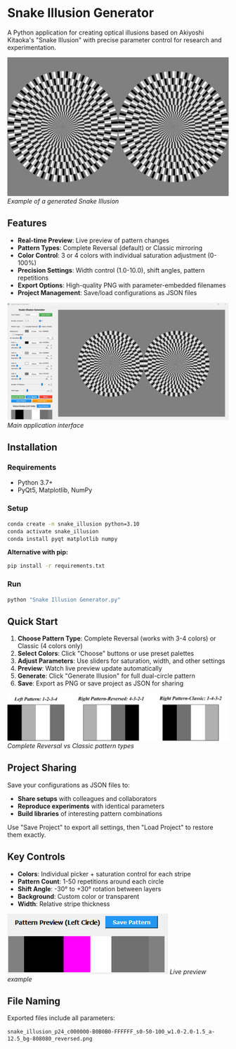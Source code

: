 # Snake Illusion Generator

A Python application for creating optical illusions based on Akiyoshi Kitaoka's "Snake Illusion" with precise parameter control for research and experimentation.

![Example of a generated Snake Illusion](../assets/snake-illusion-generator/Example%20of%20a%20generated%20Snake%20Illusion.png)
*Example of a generated Snake Illusion*

## Features

- **Real-time Preview**: Live preview of pattern changes
- **Pattern Types**: Complete Reversal (default) or Classic mirroring
- **Color Control**: 3 or 4 colors with individual saturation adjustment (0-100%)
- **Precision Settings**: Width control (1.0-10.0), shift angles, pattern repetitions
- **Export Options**: High-quality PNG with parameter-embedded filenames
- **Project Management**: Save/load configurations as JSON files

![Main application interface](../assets/snake-illusion-generator/Main%20application%20interface.png)
*Main application interface*

## Installation

### Requirements
- Python 3.7+
- PyQt5, Matplotlib, NumPy

### Setup
```bash
conda create -n snake_illusion python=3.10
conda activate snake_illusion
conda install pyqt matplotlib numpy
```

**Alternative with pip:**
```bash
pip install -r requirements.txt
```

### Run
```bash
python "Snake Illusion Generator.py"
```

## Quick Start

1. **Choose Pattern Type**: Complete Reversal (works with 3-4 colors) or Classic (4 colors only)
2. **Select Colors**: Click "Choose" buttons or use preset palettes
3. **Adjust Parameters**: Use sliders for saturation, width, and other settings
4. **Preview**: Watch live preview update automatically
5. **Generate**: Click "Generate Illusion" for full dual-circle pattern
6. **Save**: Export as PNG or save project as JSON for sharing

![Complete Reversal vs Classic pattern types](../assets/snake-illusion-generator/Pattern%20types.png)
*Complete Reversal vs Classic pattern types*

## Project Sharing

Save your configurations as JSON files to:

- **Share setups** with colleagues and collaborators
- **Reproduce experiments** with identical parameters
- **Build libraries** of interesting pattern combinations

Use "Save Project" to export all settings, then "Load Project" to restore them exactly.

## Key Controls

- **Colors**: Individual picker + saturation control for each stripe
- **Pattern Count**: 1-50 repetitions around each circle
- **Shift Angle**: -30° to +30° rotation between layers
- **Background**: Custom color or transparent
- **Width**: Relative stripe thickness

![Live preview example](../assets/snake-illusion-generator/Live%20preview%20example.png)
*Live preview example*

## File Naming

Exported files include all parameters:
```
snake_illusion_p24_c000000-B0B0B0-FFFFFF_s0-50-100_w1.0-2.0-1.5_a-12.5_bg-808080_reversed.png
```